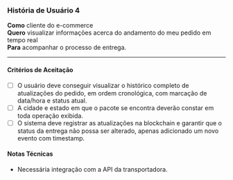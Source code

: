 ### História de Usuário 4

**Como** cliente do e-commerce  
**Quero** visualizar informações acerca do andamento do meu pedido em tempo real  
**Para** acompanhar o processo de entrega.

---

#### Critérios de Aceitação

- [ ] O usuário deve conseguir visualizar o histórico completo de atualizações do pedido, em ordem cronológica, com marcação de data/hora e status atual.
- [ ] A cidade e estado em que o pacote se encontra deverão constar em toda operação exibida.
- [ ] O sistema deve registrar as atualizações na blockchain e garantir que o status da entrega não possa ser alterado, apenas adicionado um novo evento com timestamp.

#### Notas Técnicas

- Necessária integração com a API da transportadora.
